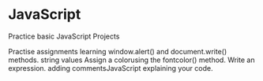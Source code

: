 # JavaScript
 Practice basic JavaScript Projects

Practise assignments 
learning window.alert() and document.write() methods.
string values
Assign a colorusing the fontcolor() method.
Write an expression.
adding commentsJavaScript explaining your code.

